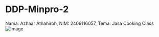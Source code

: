 # DDP-Minpro-2
Nama: Azhaar Athahiroh, NIM: 2409116057, Tema: Jasa Cooking Class
![image](https://github.com/user-attachments/assets/50d3c55d-b91d-4fe9-8527-d0e2f56408fc)
